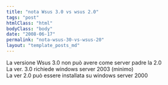 ```yaml
---
title: "nota Wsus 3.0 vs wsus 2.0"
tags: "post"
htmlClass: "html"
bodyClass: "body"
date: "2008-06-17"
permalink: "nota-wsus-30-vs-wsus-20"
layout: "template_posts_md"
---
```

<p>La versione Wsus 3.0 non pu&#242; avere come server padre la 2.0<br />La ver. 3.0 richiede windows server 2003 (minimo)<br />La ver 2.0 pu&#242; essere installata su windows server 2000</p>
